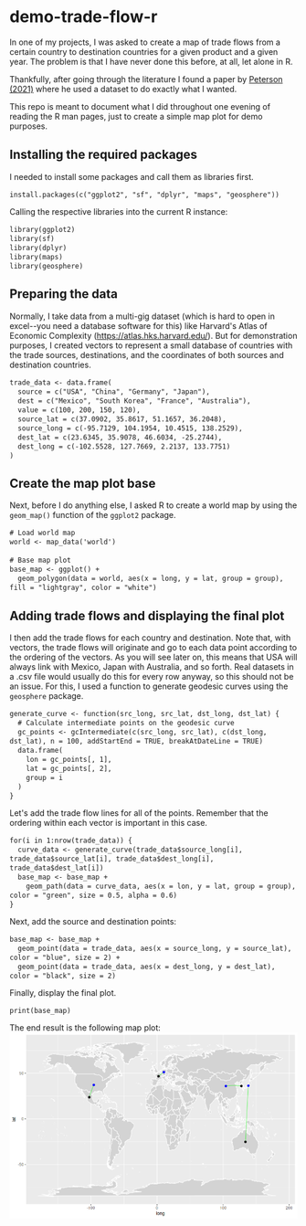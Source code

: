 # demo-trade-flow-r

In one of my projects, I was asked to create a map of trade flows from a certain country to destination countries for a given product and a given year. The problem is that I have never done this before, at all, let alone in R.

Thankfully, after going through the literature I found a paper by [Peterson (2021)](https://journals.sagepub.com/doi/abs/10.1177/00220027211014945) where he used a dataset to do exactly what I wanted.

This repo is meant to document what I did throughout one evening of reading the R man pages, just to create a simple map plot for demo purposes.

## Installing the required packages
I needed to install some packages and call them as libraries first.

```
install.packages(c("ggplot2", "sf", "dplyr", "maps", "geosphere"))
```

Calling the respective libraries into the current R instance:
```
library(ggplot2)
library(sf)
library(dplyr)
library(maps)
library(geosphere)
```

## Preparing the data
Normally, I take data from a multi-gig dataset (which is hard to open in excel--you need a database software for this) like Harvard's Atlas of Economic Complexity (https://atlas.hks.harvard.edu/). But for demonstration purposes, I created vectors to represent a small database of countries with the trade sources, destinations, and the coordinates of both sources and destination countries.

```
trade_data <- data.frame(
  source = c("USA", "China", "Germany", "Japan"),
  dest = c("Mexico", "South Korea", "France", "Australia"),
  value = c(100, 200, 150, 120),
  source_lat = c(37.0902, 35.8617, 51.1657, 36.2048),
  source_long = c(-95.7129, 104.1954, 10.4515, 138.2529),
  dest_lat = c(23.6345, 35.9078, 46.6034, -25.2744),
  dest_long = c(-102.5528, 127.7669, 2.2137, 133.7751)
)
```

## Create the map plot base
Next, before I do anything else, I asked R to create a world map by using the `geom_map()` function of the `ggplot2` package.

```
# Load world map
world <- map_data('world')

# Base map plot
base_map <- ggplot() +
  geom_polygon(data = world, aes(x = long, y = lat, group = group), fill = "lightgray", color = "white")
```

## Adding trade flows and displaying the final plot
I then add the trade flows for each country and destination. Note that, with vectors, the trade flows will originate and go to each data point according to the ordering of the vectors. As you will see later on, this means that USA will always link with Mexico, Japan with Australia, and so forth. Real datasets in a .csv file would usually do this for every row anyway, so this should not be an issue. For this, I used a function to generate geodesic curves using the `geosphere` package.

```
generate_curve <- function(src_long, src_lat, dst_long, dst_lat) {
  # Calculate intermediate points on the geodesic curve
  gc_points <- gcIntermediate(c(src_long, src_lat), c(dst_long, dst_lat), n = 100, addStartEnd = TRUE, breakAtDateLine = TRUE)
  data.frame(
    lon = gc_points[, 1],
    lat = gc_points[, 2],
    group = i
  )
}
```
Let's add the trade flow lines for all of the points. Remember that the ordering within each vector is important in this case.

```
for(i in 1:nrow(trade_data)) {
  curve_data <- generate_curve(trade_data$source_long[i], trade_data$source_lat[i], trade_data$dest_long[i], trade_data$dest_lat[i])
  base_map <- base_map +
    geom_path(data = curve_data, aes(x = lon, y = lat, group = group), color = "green", size = 0.5, alpha = 0.6)
}
```
Next, add the source and destination points:

```
base_map <- base_map +
  geom_point(data = trade_data, aes(x = source_long, y = source_lat), color = "blue", size = 2) +
  geom_point(data = trade_data, aes(x = dest_long, y = dest_lat), color = "black", size = 2)
```

Finally, display the final plot.
```
print(base_map)
```
The end result is the following map plot:
![Map plot](https://github.com/hiu-sasongkojati/demo-trade-flow-r/blob/main/result%20map%20plot.png)
